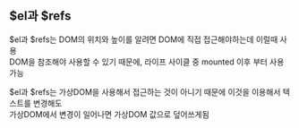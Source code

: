 ## $el과 $refs
$el과 $refs는 DOM의 위치와 높이를 알려면 DOM에 직접 접근해야하는데 이럴때 사용  
DOM을 참조해야 사용할 수 있기 때문에, 라이프 사이클 중 mounted 이후 부터 사용 가능  

$el과 $refs는 가상DOM을 사용해서 접근하는 것이 아니기 때문에 이것을 이용해서 텍스트를 변경해도  
가상DOM에서 변경이 일어나면 가상DOM 값으로 덮어쓰게됨